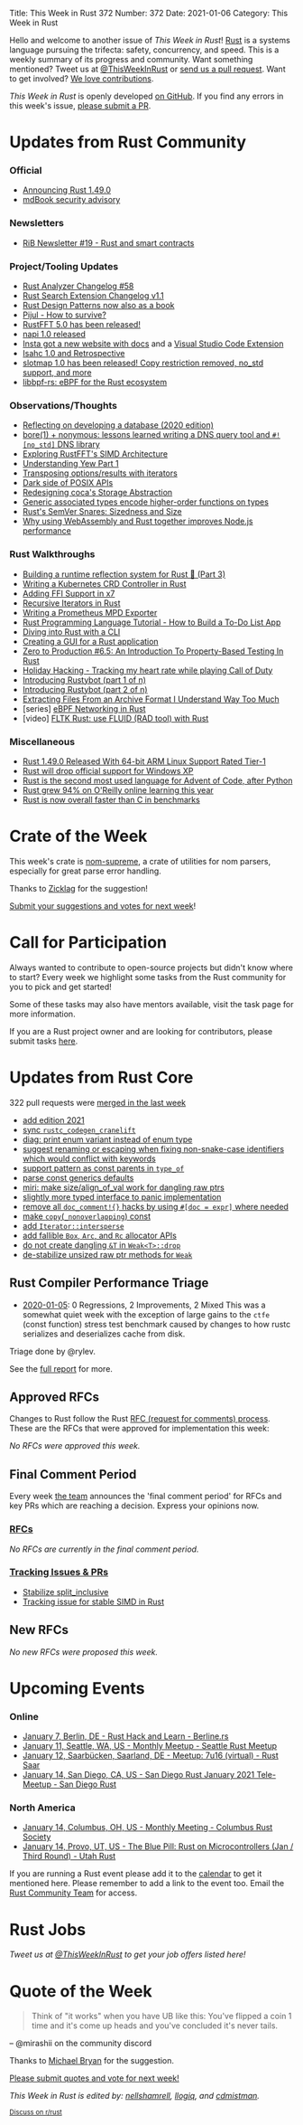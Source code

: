 Title: This Week in Rust 372
Number: 372
Date: 2021-01-06
Category: This Week in Rust

Hello and welcome to another issue of *This Week in Rust*!
[Rust](http://rust-lang.org) is a systems language pursuing the trifecta: safety, concurrency, and speed.
This is a weekly summary of its progress and community.
Want something mentioned? Tweet us at [@ThisWeekInRust](https://twitter.com/ThisWeekInRust) or [send us a pull request](https://github.com/rust-lang/this-week-in-rust).
Want to get involved? [We love contributions](https://github.com/rust-lang/rust/blob/master/CONTRIBUTING.md).

*This Week in Rust* is openly developed [on GitHub](https://github.com/rust-lang/this-week-in-rust).
If you find any errors in this week's issue, [please submit a PR](https://github.com/rust-lang/this-week-in-rust/pulls).

# Updates from Rust Community

### Official
* [Announcing Rust 1.49.0](https://blog.rust-lang.org/2020/12/31/Rust-1.49.0.html)
* [mdBook security advisory](https://blog.rust-lang.org/2021/01/04/mdbook-security-advisory.html)

### Newsletters
* [RiB Newsletter #19 - Rust and smart contracts](https://www.reddit.com/r/rust/comments/ks5ivd/rib_newsletter_19_rust_and_smart_contracts/)

### Project/Tooling Updates
* [Rust Analyzer Changelog #58](https://rust-analyzer.github.io/thisweek/2021/01/04/changelog-58.html)
* [Rust Search Extension Changelog v1.1](https://rust.extension.sh/changelog/#v1-1-2021-01-07)
* [Rust Design Patterns now also as a book](https://www.reddit.com/r/rust/comments/kowtqn/rust_design_patterns_now_also_as_a_book/)
* [Pijul - How to survive?](https://pijul.org/posts/2021-01-05-how-to-survive/)
* [RustFFT 5.0 has been released!](https://users.rust-lang.org/t/rustfft-5-0-has-been-released/53709)
* [napi 1.0 released](https://napi.rs)
* [Insta got a new website with docs](https://insta.rs/) and a [Visual Studio Code Extension](https://marketplace.visualstudio.com/items?itemName=mitsuhiko.insta)
* [Isahc 1.0 and Retrospective](https://stephencoakley.com/2020/12/29/isahc-1.0-and-retrospective)
* [slotmap 1.0 has been released! Copy restriction removed, no_std support, and more](https://www.reddit.com/r/rust/comments/kq6lt2/slotmap_10_has_been_released_copy_restriction/)
* [libbpf-rs: eBPF for the Rust ecosystem](https://dxuuu.xyz/libbpf-rs.html)

### Observations/Thoughts
* [Reflecting on developing a database (2020 edition)](https://alex-dukhno.github.io/2020-12-31-Reflecting-on-developing-a-database-(2020-edition)/)
* [bore(1) + nonymous: lessons learned writing a DNS query tool and `#![no_std]` DNS library](https://www.azabani.com/2021/01/03/nonymous-bore.html)
* [Exploring RustFFT's SIMD Architecture](https://users.rust-lang.org/t/exploring-rustffts-simd-architecture/53780)
* [Understanding Yew Part 1](https://dev.to/rusty_sys_dev/understanding-yew-part-1-3cfn)
* [Transposing options/results with iterators](https://dev.to/elshize/transposing-options-results-with-iterators-aj3)
* [Dark side of POSIX APIs](https://vorner.github.io/2021/01/03/dark-side-of-posix-apis.html)
* [Redesigning coca's Storage Abstraction](https://gist.github.com/teryror/7b9a23fd0cd8dcfbcb6ebd34ee2639f8)
* [Generic associated types encode higher-order functions on types](https://willcrichton.net/notes/gats-are-hofs/)
* [Rust's SemVer Snares: Sizedness and Size](https://jack.wrenn.fyi/blog/semver-snares-size/)
* [Why using WebAssembly and Rust together improves Node.js performance](https://developer.ibm.com/articles/why-webassembly-and-rust-together-improve-nodejs-performance/)

### Rust Walkthroughs
* [Building a runtime reflection system for Rust 🦀️ (Part 3)](https://www.osohq.com/post/runtime-reflection-pt-3)
* [Writing a Kubernetes CRD Controller in Rust](http://technosophos.com/2019/08/07/writing-a-kubernetes-controller-in-rust.html)
* [Adding FFI Support in x7](https://dpbriggs.ca/blog/Adding-FFI-Support-In-x7)
* [Recursive Iterators in Rust](https://fasterthanli.me/articles/recursive-iterators-rust)
* [Writing a Prometheus MPD Exporter](https://beyermatthias.de/blog/2021/01/03/writing-a-prometheus-mpd-exporter/)
* [Rust Programming Language Tutorial - How to Build a To-Do List App](https://www.freecodecamp.org/news/how-to-build-a-to-do-app-with-rust/)
* [Diving into Rust with a CLI](https://dev.to/kbknapp/diving-into-rust-with-a-cli-4gap)
* [Creating a GUI for a Rust application](https://dev.to/henrybarreto/creating-a-gui-for-a-rust-application-2h1g)
* [Zero to Production #6.5: An Introduction To Property-Based Testing In Rust](https://www.lpalmieri.com/posts/an-introduction-to-property-based-testing-in-rust/)
* [Holiday Hacking - Tracking my heart rate while playing Call of Duty](https://jcdav.is/2021/01/04/Holiday-Hacking-COD-HR/)
* [Introducing Rustybot (part 1 of n)](https://objectdisoriented.evokewonder.com/posts/introducing-rustybot-part-1/)
* [Introducing Rustybot (part 2 of n)](https://objectdisoriented.evokewonder.com/posts/introducing-rustybot-part-2/)
* [Extracting Files From an Archive Format I Understand Way Too Much](https://jam1.re/blog/extracting-files-from-an-archive-format-i-understand-way-too-much)
* [series] [eBPF Networking in Rust](https://dev.to/kbknapp/series/10570)
* [video] [FLTK Rust: use FLUID (RAD tool) with Rust](https://youtu.be/k_P0wG3-dNk)

### Miscellaneous
* [Rust 1.49.0 Released With 64-bit ARM Linux Support Rated Tier-1](https://www.phoronix.com/scan.php?page=news_item&px=Rust-1.49-Released)
* [Rust will drop official support for Windows XP](https://www.reddit.com/r/rust/comments/knpvv9/rust_will_drop_official_support_for_windows_xp/)
* [Rust is the second most used language for Advent of Code, after Python](https://www.reddit.com/r/rust/comments/knyoej/rust_is_the_second_most_used_language_for_advent/)
* [Rust grew 94% on O'Reilly online learning this year](https://www.reddit.com/r/rust/comments/kp1piy/rust_grew_94_on_oreilly_online_learning_this_year/)
* [Rust is now overall faster than C in benchmarks](https://www.reddit.com/r/rust/comments/kpqmrh/rust_is_now_overall_faster_than_c_in_benchmarks/)

# Crate of the Week

This week's crate is [nom-supreme](https://crates.io/crates/nom-supreme), a crate of utilities for nom parsers, especially for great parse error handling.

Thanks to [Zicklag](https://users.rust-lang.org/t/crate-of-the-week/2704/864) for the suggestion!

[Submit your suggestions and votes for next week][submit_crate]!

[submit_crate]: https://users.rust-lang.org/t/crate-of-the-week/2704

# Call for Participation

Always wanted to contribute to open-source projects but didn't know where to start?
Every week we highlight some tasks from the Rust community for you to pick and get started!

Some of these tasks may also have mentors available, visit the task page for more information.

If you are a Rust project owner and are looking for contributors, please submit tasks [here][guidelines].

[guidelines]: https://users.rust-lang.org/t/twir-call-for-participation/4821

# Updates from Rust Core

322 pull requests were [merged in the last week][merged]

[merged]: https://github.com/search?q=is%3Apr+org%3Arust-lang+is%3Amerged+merged%3A2020-12-28..2021-01-04

* [add edition 2021](https://github.com/rust-lang/rust/pull/79576)
* [sync `rustc_codegen_cranelift`](https://github.com/rust-lang/rust/pull/80408)
* [diag: print enum variant instead of enum type](https://github.com/rust-lang/rust/pull/80613)
* [suggest renaming or escaping when fixing non-snake-case identifiers which would conflict with keywords](https://github.com/rust-lang/rust/pull/80592)
* [support pattern as const parents in `type_of`](https://github.com/rust-lang/rust/pull/80551)
* [parse const generics defaults](https://github.com/rust-lang/rust/pull/80547)
* [miri: make size/align_of_val work for dangling raw ptrs](https://github.com/rust-lang/rust/pull/80491)
* [slightly more typed interface to panic implementation](https://github.com/rust-lang/rust/pull/80260)
* [remove all `doc_comment!{}` hacks by using `#[doc = expr]` where needed](https://github.com/rust-lang/rust/pull/79150)
* [make `copy`(`_nonoverlapping`) const](https://github.com/rust-lang/rust/pull/79684)
* [add `Iterator::intersperse`](https://github.com/rust-lang/rust/pull/79479)
* [add fallible `Box`, `Arc`, and `Rc` allocator APIs](https://github.com/rust-lang/rust/pull/80310)
* [do not create dangling `&T` in `Weak<T>::drop`](https://github.com/rust-lang/rust/pull/80488)
* [de-stabilize unsized raw ptr methods for `Weak`](https://github.com/rust-lang/rust/pull/80422)

## Rust Compiler Performance Triage

* [2020-01-05](https://github.com/rust-lang/rustc-perf/blob/master/triage/2021-01-05.md):
0 Regressions, 2 Improvements, 2 Mixed
This was a somewhat quiet week with the exception of large gains to the `ctfe` 
(const function) stress test benchmark caused by changes to how rustc serializes
and deserializes cache from disk.

Triage done by @rylev.

See the [full report](https://github.com/rust-lang/rustc-perf/blob/master/triage/2021-01-05.md) for more.

## Approved RFCs

Changes to Rust follow the Rust [RFC (request for comments) process](https://github.com/rust-lang/rfcs#rust-rfcs). These
are the RFCs that were approved for implementation this week:

*No RFCs were approved this week.*

## Final Comment Period

Every week [the team](https://www.rust-lang.org/team.html) announces the
'final comment period' for RFCs and key PRs which are reaching a
decision. Express your opinions now.

### [RFCs](https://github.com/rust-lang/rfcs/labels/final-comment-period)

*No RFCs are currently in the final comment period.*

### [Tracking Issues & PRs](https://github.com/rust-lang/rust/labels/final-comment-period)

* [Stabilize split_inclusive](https://github.com/rust-lang/rust/pull/77858)
* [Tracking issue for stable SIMD in Rust](https://github.com/rust-lang/rust/issues/48556)

## New RFCs

*No new RFCs were proposed this week.*

# Upcoming Events

### Online
* [January 7, Berlin, DE - Rust Hack and Learn - Berline.rs](https://www.meetup.com/opentechschool-berlin/events/txcprrycccbkb/)
* [January 11, Seattle, WA, US - Monthly Meetup - Seattle Rust Meetup](https://www.meetup.com/Seattle-Rust-Meetup/events/gskksrycccbqb/)
* [January 12, Saarbücken, Saarland, DE - Meetup: 7u16 (virtual) - Rust Saar](https://www.meetup.com/de-DE/Rust-Saar/events/275077213/)
* [January 14, San Diego, CA, US - San Diego Rust January 2021 Tele-Meetup - San Diego Rust](https://www.meetup.com/San-Diego-Rust/events/275547915/)

### North America
* [January 14, Columbus, OH, US - Monthly Meeting - Columbus Rust Society](https://www.meetup.com/columbus-rs/events/dpkhgrycccbsb/)
* [January 14, Provo, UT, US - The Blue Pill: Rust on Microcontrollers (Jan / Third Round) - Utah Rust](https://www.meetup.com/utah-rust/events/268567961/)

If you are running a Rust event please add it to the [calendar] to get
it mentioned here. Please remember to add a link to the event too.
Email the [Rust Community Team][community] for access.

[calendar]: https://www.google.com/calendar/embed?src=apd9vmbc22egenmtu5l6c5jbfc%40group.calendar.google.com
[community]: mailto:community-team@rust-lang.org

# Rust Jobs

*Tweet us at [@ThisWeekInRust](https://twitter.com/ThisWeekInRust) to get your job offers listed here!*

# Quote of the Week

> Think of "it works" when you have UB like this: You've flipped a coin 1 time and it's come up heads and you've concluded it's never tails.

– @mirashii on the community discord

Thanks to [Michael Bryan](https://users.rust-lang.org/t/twir-quote-of-the-week/328/981) for the suggestion.

[Please submit quotes and vote for next week!](https://users.rust-lang.org/t/twir-quote-of-the-week/328)

*This Week in Rust is edited by: [nellshamrell](https://github.com/nellshamrell), [llogiq](https://github.com/llogiq), and [cdmistman](https://github.com/cdmistman).*

<small>[Discuss on r/rust](https://www.reddit.com/r/rust/comments/k5nsab/this_week_in_rust_367/)</small>
